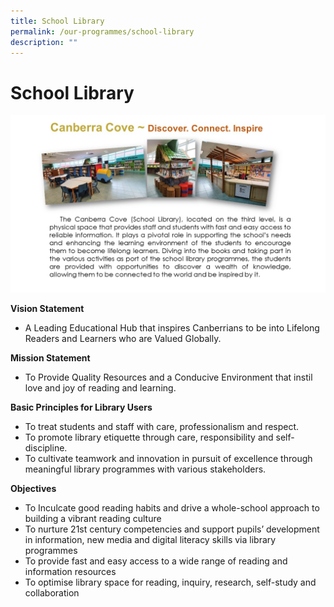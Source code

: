 ```yaml
---
title: School Library
permalink: /our-programmes/school-library
description: ""
---
```

# School Library

![](/images/library%201.jpg)

**Vision Statement**
* A Leading Educational Hub that inspires Canberrians to be into Lifelong Readers and Learners who are Valued Globally.

 **Mission Statement**

* To Provide Quality Resources and a Conducive Environment that instil love and joy of reading and learning.  
 
 **Basic Principles for Library Users**

* To treat students and staff with care, professionalism and respect.
* To promote library etiquette through care, responsibility and self-discipline.
* To cultivate teamwork and innovation in pursuit of excellence through meaningful library programmes with various stakeholders.

**Objectives**

* To Inculcate good reading habits and drive a whole-school approach to building a vibrant reading culture
*  To nurture 21st century competencies and support pupils’ development in information, new media and digital literacy skills via library programmes
* To provide fast and easy access to a wide range of reading and information resources
* To optimise library space for reading, inquiry, research, self-study and collaboration
